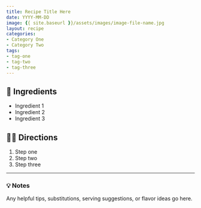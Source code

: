 ```yaml
---
title: Recipe Title Here
date: YYYY-MM-DD
image: {{ site.baseurl }}/assets/images/image-file-name.jpg
layout: recipe
categories:
- Category One
- Category Two
tags:
- tag-one
- tag-two
- tag-three
---
```


## 🧾 Ingredients

- Ingredient 1
- Ingredient 2
- Ingredient 3

## 👩‍🍳 Directions

1. Step one
2. Step two
3. Step three


---

### 💡 Notes

Any helpful tips, substitutions, serving suggestions, or flavor ideas go here.
